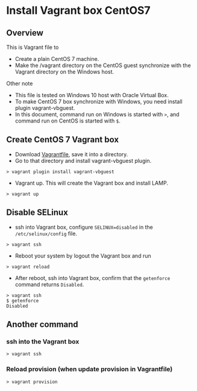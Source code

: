 # Install Vagrant box CentOS7

## Overview
This is Vagrant file to

* Create a plain CentOS 7 machine.
* Make the /vagrant directory on the CentOS guest synchronize with the Vagrant directory on the Windows host.

Other note

* This file is tested on Windows 10 host with Oracle Virtual Box.
* To make CentOS 7 box synchronize with Windows, you need install plugin vagrant-vbguest.
* In this document, command run on Windows is started with `>`, and command run on CentOS is started with `$`.

## Create CentOS 7 Vagrant box

* Download [Vagrantfile](./Vagrantfile), save it into a directory.
* Go to that directory and install vagrant-vbguest plugin.
```shell
> vagrant plugin install vagrant-vbguest
```
* Vagrant up. This will create the Vagrant box and install LAMP.
```shell
> vagrant up
```

## Disable SELinux

* ssh into Vagrant box, configure `SELINUX=disabled` in the `/etc/selinux/config` file.
```shell
> vagrant ssh
```
* Reboot your system by logout the Vagrant box and run
```shell
> vagrant reload
```
* After reboot, ssh into Vagrant box, confirm that the `getenforce` command returns `Disabled`.
```shell
> vagrant ssh
$ getenforce
Disabled
```

## Another command

### ssh into the Vagrant box
```shell
> vagrant ssh
```

### Reload provision (when update provision in Vagrantfile)
```shell
> vagrant provision
```
